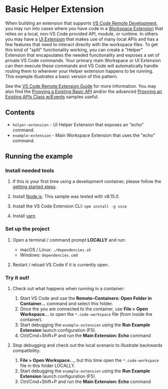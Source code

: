 # Basic Helper Extension

When building an extension that supports [VS Code Remote Development](https://aka.ms/vscode-remote), you may run into cases where you have code in a [Workspace Extension](https://aka.ms/vscode-remote/developing-extensions/architecture) that relies on a local, non-VS Code provided API, module, or runtime. In others you may have a [UI Extension](https://aka.ms/vscode-remote/developing-extensions/architecture) that makes use of many local APIs and has a few features that need to interact directly with the workspace files. To get this kind of "split" functionality working, you can create a "Helper" Extension that encapsulates the needed functionality and exposes a set of private VS Code commands. Your primary main Workspace or UI Extension can then execute these commands and VS Code will automatically handle routing them to wherever your Helper extension happens to be running. This example illustrates a basic version of this pattern.

See the [VS Code Remote Extension Guide](https://aka.ms/vscode-remote/developing-extensions) for more information. You may also find the [Proxying a Existing Basic API](../remote-api) and/or the advanced [Proxying an Existing APIs Class w/Events](../remote-api-with-events) samples useful.

## Contents

- `helper-extension` - UI Helper Extension that exposes an "echo" command.
- `example-extension` - Main Workspace Extension that uses the "echo" command.

## Running the example

### Install needed tools

1. If this is your first time using a development container, please follow the [getting started steps](https://aka.ms/vscode-remote/containers/getting-started).
  
2. Install [Node.js](https://nodejs.org/en/). This sample was tested with v8.15.0.

3. Install the VS Code Extension CLI: `npm install -g vsce`
  
4. Install [yarn](https://yarnpkg.com/en/)

### Set up the project

1. Open a terminal / command prompt **LOCALLY** and run:
    - macOS / Linux: `./dependencies.sh`
    - Windows: `dependencies.cmd`

2. Restart / reload VS Code if it is currently open.

### Try it out!

1. Check out what happens when running in a container:
    1. Start VS Code and use the **Remote-Containers: Open Folder in Container...** command and select this folder.
    2. Once the you are connected to the container, use **File > Open Workspace...** to open the `*.code-workspace` file (from inside the container).
    3. Start debugging the `example-extension` using the **Run Example Extension** launch configuration (F5).
    4. Ctrl/Cmd+Shift+P and run the **Main Extension: Echo** command

2. Stop debugging and check out the local scenario to illustrate backwards compatibility:
    1. **File > Open Workspace...**, but this time open the `*.code-workspace` file in this folder LOCALLY.
    2. Start debugging the `example-extension` using the **Run Example Extension** launch configuration (F5).
    3. Ctrl/Cmd+Shift+P and run the **Main Extension: Echo** command